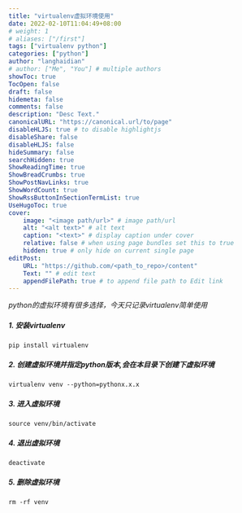 ```yaml
---
title: "virtualenv虚拟环境使用"
date: 2022-02-10T11:04:49+08:00
# weight: 1
# aliases: ["/first"]
tags: ["virtualenv python"]
categories: ["python"]
author: "langhaidian"
# author: ["Me", "You"] # multiple authors
showToc: true
TocOpen: false
draft: false
hidemeta: false
comments: false
description: "Desc Text."
canonicalURL: "https://canonical.url/to/page"
disableHLJS: true # to disable highlightjs
disableShare: false
disableHLJS: false
hideSummary: false
searchHidden: true
ShowReadingTime: true
ShowBreadCrumbs: true
ShowPostNavLinks: true
ShowWordCount: true
ShowRssButtonInSectionTermList: true
UseHugoToc: true
cover:
    image: "<image path/url>" # image path/url
    alt: "<alt text>" # alt text
    caption: "<text>" # display caption under cover
    relative: false # when using page bundles set this to true
    hidden: true # only hide on current single page
editPost:
    URL: "https://github.com/<path_to_repo>/content"
    Text: "" # edit text
    appendFilePath: true # to append file path to Edit link
---
```



  *python的虚拟环境有很多选择，今天只记录virtualenv简单使用*

##### 1. 安装virtualenv
```
pip install virtualenv 
```
##### 2. 创建虚拟环境并指定python版本,会在本目录下创建下虚拟环境
```
virtualenv venv --python=pythonx.x.x 
```
##### 3. 进入虚拟环境
```
source venv/bin/activate 
```
##### 4. 退出虚拟环境
```
deactivate 
```
##### 5. 删除虚拟环境
```
rm -rf venv
```